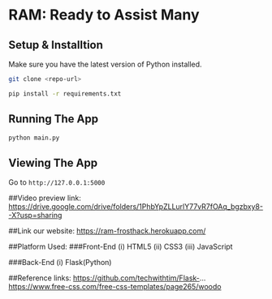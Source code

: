 # RAM: Ready to Assist Many

## Setup & Installtion

Make sure you have the latest version of Python installed.

```bash
git clone <repo-url>
```

```bash
pip install -r requirements.txt
```

## Running The App

```bash
python main.py
```

## Viewing The App

Go to `http://127.0.0.1:5000`


##Video preview link:
https://drive.google.com/drive/folders/1PhbYpZLLurlY77vR7fOAq_bgzbxy8--X?usp=sharing


##Link our website:
https://ram-frosthack.herokuapp.com/

##Platform Used:
###Front-End
(i) HTML5
(ii) CSS3
(iii) JavaScript

###Back-End
(i) Flask(Python)

##Reference links:
 https://github.com/techwithtim/Flask-...
 https://www.free-css.com/free-css-templates/page265/woodo
